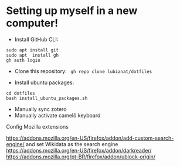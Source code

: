 # Setting up myself in a new computer!

- Install GitHub CLI:

```
sudo apt install git
sudo apt  install gh
gh auth login
```

- Clone this repository: ``` gh repo clone lubianat/dotfiles```

- Install ubuntu packages:

```
cd dotfiles
bash install_ubuntu_packages.sh
```

- Manually sync zotero
- Manually activate camelô keyboard


Config Mozilla extensions

https://addons.mozilla.org/en-US/firefox/addon/add-custom-search-engine/ and set Wikidata as the search engine
https://addons.mozilla.org/en-US/firefox/addon/darkreader/
https://addons.mozilla.org/pt-BR/firefox/addon/ublock-origin/
